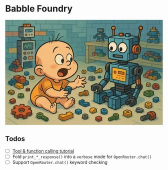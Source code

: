 # Babble Foundry

![babble foundry cover image](./assets/cover.webp)

## Todos

- [ ] [Tool & function calling tutorial](https://openrouter.ai/docs/features/tool-calling)
- [ ] Fold `print_*_response()` into a `verbose` mode for `OpenRouter.chat()`
- [ ] Support `OpenRouter.chat()` keyword checking
